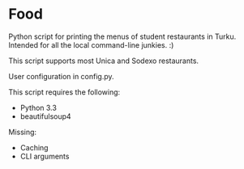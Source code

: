 Food
====

Python script for printing the menus of student restaurants in Turku. Intended for all the local command-line junkies. :)

This script supports most Unica and Sodexo restaurants.

User configuration in config.py.

This script requires the following:
*  Python 3.3
*  beautifulsoup4

Missing:
*  Caching
*  CLI arguments
